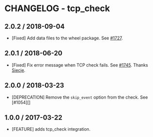 # CHANGELOG - tcp_check

## 2.0.2 / 2018-09-04

* [Fixed] Add data files to the wheel package. See [#1727](https://github.com/DataDog/integrations-core/pull/1727).

## 2.0.1 / 2018-06-20

* [Fixed] Fix error message when TCP check fails. See [#1745](https://github.com/DataDog/integrations-core/pull/1745). Thanks [Siecje](https://github.com/Siecje).

## 2.0.0 / 2018-03-23

* [DEPRECATION] Remove the `skip_event` option from the check. See [#1054][]

## 1.0.0 / 2017-03-22

* [FEATURE] adds tcp_check integration.
